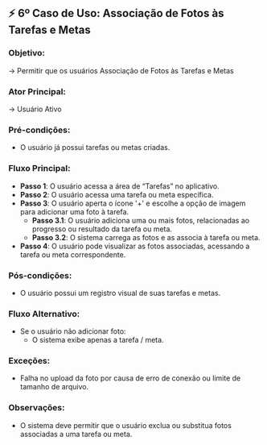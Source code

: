 ## ⚡ **6º Caso de Uso**: Associação de Fotos às Tarefas e Metas
### Objetivo: 
→ Permitir que os usuários Associação de Fotos às Tarefas e Metas

### Ator Principal:
→ Usuário Ativo

### Pré-condições:
- O usuário já possui tarefas ou metas criadas.

### Fluxo Principal:
- **Passo 1**: O usuário acessa a área de “Tarefas” no aplicativo.
- **Passo 2**: O usuário acessa uma tarefa ou meta específica.
- **Passo 3**: O usuário aperta o ícone '+' e escolhe a opção de imagem para adicionar uma foto à tarefa.
    - **Passo 3.1**: O usuário adiciona uma ou mais fotos, relacionadas ao progresso ou resultado da tarefa ou meta.
    - **Passo 3.2**: O sistema carrega as fotos e as associa à tarefa ou meta.
- **Passo 4**: O usuário pode visualizar as fotos associadas, acessando a tarefa ou meta correspondente.

### Pós-condições:
- O usuário possui um registro visual de suas tarefas e metas.

### Fluxo Alternativo:
- Se o usuário não adicionar foto:
    - O sistema exibe apenas a tarefa / meta.

### Exceções:
- Falha no upload da foto por causa de erro de conexão ou limite de tamanho de arquivo.

### Observações:
- O sistema deve permitir que o usuário exclua ou substitua fotos associadas a uma tarefa ou meta.
